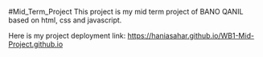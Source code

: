 #Mid_Term_Project
This project is my mid term project of BANO QANIL based on html, css and javascript.

Here is my project deployment link:
https://haniasahar.github.io/WB1-Mid-Project.github.io
